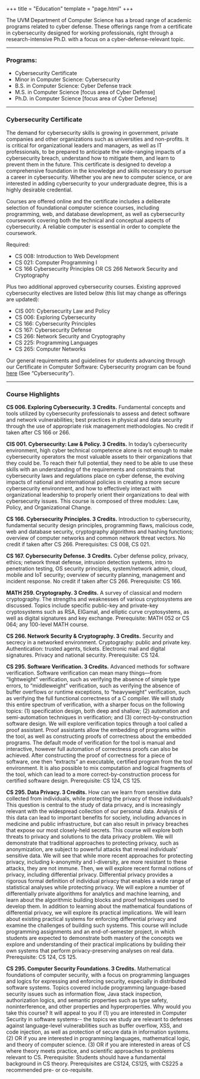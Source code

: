 +++
title = "Education"
template = "page.html"
+++

The UVM Department of Computer Science has a broad range of academic programs related to cyber defense. These offerings range from a certificate in cybersecurity designed for working professionals, right through a research-intensive Ph.D. with a focus on a cyber-defense-relevant topic. 
<!-- Senior Lecturer Jim Eddy (pictured, left) leads the educational initiatives in cyber defense.  -->

---

### Programs: ###
- Cybersecurity Certificate
- Minor in Computer Science: Cybersecurity
- B.S. in Computer Science: Cyber Defense track
- M.S. in Computer Science [focus area of Cyber Defense]
- Ph.D. in Computer Science [focus area of Cyber Defense]

---
### Cybersecurity Certificate ### 

The demand for cybersecurity skills is growing in government, private companies and other organizations such as universities and non-profits. It is critical for organizational leaders and managers, as well as IT professionals, to be prepared to anticipate the wide-ranging impacts of a cybersecurity breach, understand how to mitigate them, and learn to prevent them in the future.
This certificate is designed to develop a comprehensive foundation in the knowledge and skills necessary to pursue a career in cybersecurity. Whether you are new to computer science, or are interested in adding cybersecurity to your undergraduate degree, this is a highly desirable credential.

Courses are offered online and the certificate includes a deliberate selection of foundational computer science courses, including programming, web, and database development, as well as cybersecurity coursework covering both the technical and conceptual aspects of cybersecurity. A reliable computer is essential in order to complete the coursework.

Required:
- CS 008: Introduction to Web Development
- CS 021: Computer Programming I
- CS 166 Cybersecurity Principles OR CS 266 Network Security and Cryptography

Plus two additional approved cybersecurity courses. Existing approved cybersecurity electives are listed below (this list may change as offerings are updated):
- CIS 001: Cybersecurity Law and Policy
- CS 006: Exploring Cybersecurity
- CS 166: Cybersecurity Principles
- CS 167: Cybersecurity Defense
- CS 266: Network Security and Cryptography
- CS 225: Programming Languages
- CS 265: Computer Networks

Our general requirements and guidelines for students advancing through our Certificate in Computer Software: Cybersecurity program can be found [here](https://learn.uvm.edu/program/certificate-in-computer-software/) (See “Cybersecurity”).

-------------------------------------------------
### Course Highlights ###
**CS 006. Exploring Cybersecurity. 3 Credits.**
Fundamental concepts and tools utilized by cybersecurity professionals to assess and detect software and network vulnerabilities; best practices in physical and data security through the use of appropriate risk management methodologies. No credit if taken after CS 166 or 266.

**CIS 001. Cybersecurity: Law & Policy. 3 Credits.**
In today’s cybersecurity environment, high cyber technical competence alone is not enough to make cybersecurity operators the most valuable assets to their organizations that they could be. To reach their full potential, they need to be able to use these skills with an understanding of the requirements and constraints that cybersecurity laws and regulations place on cyber defense, the evolving impacts of national and international policies in creating a more secure cybersecurity environment, and how to effectively interact with organizational leadership to properly orient their organizations to deal with cybersecurity issues. This course is composed of three modules: Law, Policy, and Organizational Change.

**CS 166. Cybersecurity Principles. 3 Credits.**
Introduction to cybersecurity, fundamental security design principles, programming flaws, malicious code, web and database security, cryptography algorithms and hashing functions; overview of computer networks and common network threat vectors. No credit if taken after CS 266. Prerequisites: CS 008, CS 021.

**CS 167. Cybersecurity Defense. 3 Credits.**
Cyber defense policy, privacy, ethics; network threat defense, intrusion detection systems, intro to penetration testing, OS security principles, system/network admin, cloud, mobile and IoT security; overview of security planning, management and incident response. No credit if taken after CS 266. Prerequisite: CS 166.

**MATH 259. Cryptography. 3 Credits.**
A survey of classical and modern cryptography. The strengths and weaknesses of various cryptosystems are discussed. Topics include specific public-key and private-key cryptosystems such as RSA, ElGamal, and elliptic curve cryptosystems, as well as digital signatures and key exchange. Prerequisite: MATH 052 or CS 064; any 100-level MATH course. 

**CS 266. Network Security & Cryptography. 3 Credits.**
Security and secrecy in a networked environment. Cryptography: public and private key. Authentication: trusted agents, tickets. Electronic mail and digital signatures. Privacy and national security. Prerequisite: CS 124.

**CS 295. Software Verification. 3 Credits.**
Advanced methods for software verification. Software verification can mean many things—from “lightweight” verification, such as verifying the absence of simple type errors, to “middleweight” verification, such as verifying the absence of buffer overflows or runtime exceptions, to “heavyweight” verification, such as verifying the full functional correctness of a C compiler. We will study this entire spectrum of verification, with a sharper focus on the following topics: (1) specification design, both deep and shallow; (2) automation and semi-automation techniques in verification; and (3) correct-by-construction software design. We will explore verification topics through a tool called a proof assistant. Proof assistants allow the embedding of programs within the tool, as well as constructing proofs of correctness about the embedded programs. The default mode of verification for the tool is manual and interactive, however full automation of correctness proofs can also be achieved. After constructing the proof of correctness for a piece of software, one then “extracts” an executable, certified program from the tool environment. It is also possible to mix computation and logical fragments of the tool, which can lead to a more correct-by-construction process for certified software design. Prerequisite: CS 124, CS 125.

**CS 295. Data Privacy. 3 Credits.**
How can we learn from sensitive data collected from individuals, while protecting the privacy of those individuals? This question is central to the study of data privacy, and is increasingly relevant with the widespread collection of our personal data. Analysis of this data can lead to important benefits for society, including advances in medicine and public infrastructure, but can also result in privacy breaches that expose our most closely-held secrets. This course will explore both threats to privacy and solutions to the data privacy problem. We will demonstrate that traditional approaches to protecting privacy, such as anonymization, are subject to powerful attacks that reveal individuals’ sensitive data. We will see that while more recent approaches for protecting privacy, including k-anonymity and l-diversity, are more resistant to these attacks, they are not immune. Then, we will explore recent formal notions of privacy, including differential privacy. Differential privacy provides a rigorous formal definition of individual privacy that enables a wide range of statistical analyses while protecting privacy. We will explore a number of differentially private algorithms for analytics and machine learning, and learn about the algorithmic building blocks and proof techniques used to develop them. In addition to learning about the mathematical foundations of differential privacy, we will explore its practical implications. We will learn about existing practical systems for enforcing differential privacy and examine the challenges of building such systems. This course will include programming assignments and an end-of-semester project, in which students are expected to demonstrate both mastery of the concepts we explore and understanding of their practical implications by building their own systems that perform privacy-preserving analyses on real data. Prerequisite: CS 124, CS 125.

**CS 295. Computer Security Foundations. 3 Credits.**
Mathematical foundations of computer security, with a focus on programming languages and logics for expressing and enforcing security, especially in distributed software systems. Topics covered include programming language-based security issues such as information flow, Java stack inspection, authorization logics, and semantic properties such as type safety, noninterference, and other properties and hyperproperties. Why would you take this course? It will appeal to you if (1) you are interested in Computer Security in software systems-- the topics we study are relevant to defenses against language-level vulnerabilities such as buffer overflow, XSS, and code injection, as well as protection of secure data in information systems. (2) OR if you are interested in programming languages, mathematical logic, and theory of computer science. (3) OR if you are interested in areas of CS where theory meets practice, and scientific approaches to problems relevant to CS. Prerequisite: Students should have a fundamental background in CS theory. Prerequisites are CS124, CS125, with CS225 a recommended pre- or co-requisite.
